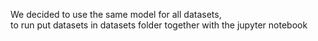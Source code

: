 We decided to use the same model for all datasets,  
to run put datasets in datasets folder together with the jupyter notebook
